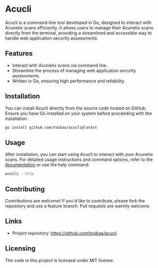 # Acucli

Acucli is a command-line tool developed in Go, designed to interact with Acunetix scans efficiently. It allows users to manage their Acunetix scans directly from the terminal, providing a streamlined and accessible way to handle web application security assessments.

## Features

- Interact with Acunetix scans via command line.
- Streamline the process of managing web application security assessments.
- Written in Go, ensuring high performance and reliability.

## Installation

You can install Acucli directly from the source code hosted on GitHub. Ensure you have Go installed on your system before proceeding with the installation.

```bash
go install github.com/tosbaa/acucli@latest

```
## Usage

After installation, you can start using Acucli to interact with your Acunetix scans. For detailed usage instructions and command options, refer to the [documentation](https://github.com/tosbaa/acucli) or use the help command:

```bash
acucli --help
```

## Contributing

Contributions are welcome! If you'd like to contribute, please fork the repository and use a feature branch. Pull requests are warmly welcome.

## Links

- Project repository: https://github.com/tosbaa/acucli

## Licensing

The code in this project is licensed under MIT license.

